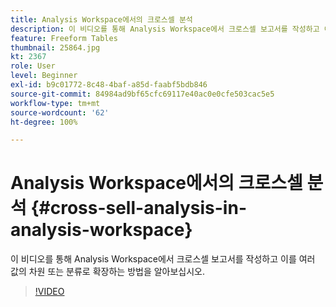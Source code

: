 ```yaml
---
title: Analysis Workspace에서의 크로스셀 분석
description: 이 비디오를 통해 Analysis Workspace에서 크로스셀 보고서를 작성하고 이를 여러 값의 차원 또는 분류로 확장하는 방법을 알아보십시오.
feature: Freeform Tables
thumbnail: 25864.jpg
kt: 2367
role: User
level: Beginner
exl-id: b9c01772-8c48-4baf-a85d-faabf5bdb846
source-git-commit: 84984ad9bf65cfc69117e40ac0e0cfe503cac5e5
workflow-type: tm+mt
source-wordcount: '62'
ht-degree: 100%

---
```


# Analysis Workspace에서의 크로스셀 분석 {#cross-sell-analysis-in-analysis-workspace}

이 비디오를 통해 Analysis Workspace에서 크로스셀 보고서를 작성하고 이를 여러 값의 차원 또는 분류로 확장하는 방법을 알아보십시오.

>[!VIDEO](https://video.tv.adobe.com/v/40769/?quality=12&learn=on&captions=kor)
